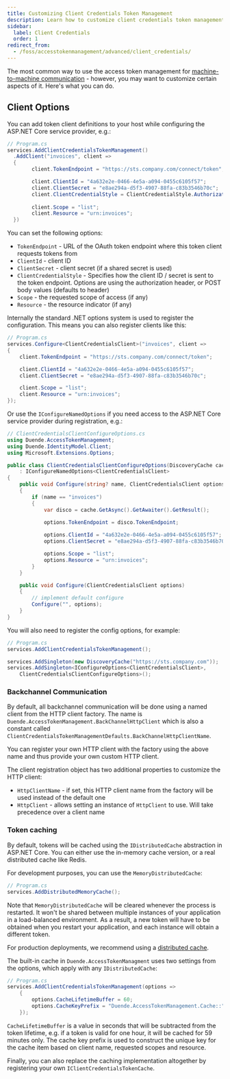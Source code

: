 ```yaml
---
title: Customizing Client Credentials Token Management
description: Learn how to customize client credentials token management including client options, backchannel communication, and token caching configurations.
sidebar:
  label: Client Credentials
  order: 1
redirect_from:
  - /foss/accesstokenmanagement/advanced/client_credentials/
---
```


The most common way to use the access token management for [machine-to-machine communication](/accesstokenmanagement/workers) - however, you may want to customize certain aspects of it. Here's what you can do.

## Client Options

You can add token client definitions to your host while configuring the ASP.NET Core service provider, e.g.:

```csharp
// Program.cs
services.AddClientCredentialsTokenManagement()
  .AddClient("invoices", client =>
  {
        client.TokenEndpoint = "https://sts.company.com/connect/token";

    	client.ClientId = "4a632e2e-0466-4e5a-a094-0455c6105f57";
    	client.ClientSecret = "e8ae294a-d5f3-4907-88fa-c83b3546b70c";
    	client.ClientCredentialStyle = ClientCredentialStyle.AuthorizationHeader;
                        
    	client.Scope = "list";
    	client.Resource = "urn:invoices";
  })
```

You can set the following options:

* `TokenEndpoint` - URL of the OAuth token endpoint where this token client requests tokens from
* `ClientId` - client ID
* `ClientSecret` - client secret (if a shared secret is used)
* `ClientCredentialStyle` - Specifies how the client ID / secret is sent to the token endpoint. Options are using the authorization header, or POST body values (defaults to header)
* `Scope` - the requested scope of access (if any)
* `Resource` - the resource indicator (if any)

Internally the standard .NET options system is used to register the configuration. This means you can also register clients like this:

```csharp
// Program.cs
services.Configure<ClientCredentialsClient>("invoices", client =>
{
    client.TokenEndpoint = "https://sts.company.com/connect/token";

    client.ClientId = "4a632e2e-0466-4e5a-a094-0455c6105f57";
   	client.ClientSecret = "e8ae294a-d5f3-4907-88fa-c83b3546b70c";

    client.Scope = "list";
    client.Resource = "urn:invoices";
});
```

Or use the `IConfigureNamedOptions` if you need access to the ASP.NET Core service provider during registration, e.g.:

```csharp
// ClientCredentialsClientConfigureOptions.cs
using Duende.AccessTokenManagement;
using Duende.IdentityModel.Client;
using Microsoft.Extensions.Options;

public class ClientCredentialsClientConfigureOptions(DiscoveryCache cache)
    : IConfigureNamedOptions<ClientCredentialsClient>
{
    public void Configure(string? name, ClientCredentialsClient options)
    {
        if (name == "invoices")
        {
            var disco = cache.GetAsync().GetAwaiter().GetResult();

            options.TokenEndpoint = disco.TokenEndpoint;
            
            options.ClientId = "4a632e2e-0466-4e5a-a094-0455c6105f57";
            options.ClientSecret = "e8ae294a-d5f3-4907-88fa-c83b3546b70c";

            options.Scope = "list";
            options.Resource = "urn:invoices";
        }
    }

    public void Configure(ClientCredentialsClient options)
    {
        // implement default configure
        Configure("", options);
    }
}
```

You will also need to register the config options, for example:

```csharp
// Program.cs
services.AddClientCredentialsTokenManagement();

services.AddSingleton(new DiscoveryCache("https://sts.company.com"));
services.AddSingleton<IConfigureOptions<ClientCredentialsClient>, 	
	ClientCredentialsClientConfigureOptions>();
```

### Backchannel Communication

By default, all backchannel communication will be done using a named client from the HTTP client factory. The name is `Duende.AccessTokenManagement.BackChannelHttpClient` which is also a constant called `ClientCredentialsTokenManagementDefaults.BackChannelHttpClientName`.

You can register your own HTTP client with the factory using the above name and thus provide your own custom HTTP client.

The client registration object has two additional properties to customize the HTTP client:

* `HttpClientName` - if set, this HTTP client name from the factory will be used instead of the default one
* `HttpClient` - allows setting an instance of `HttpClient` to use. Will take precedence over a client name

### Token caching

By default, tokens will be cached using the `IDistributedCache` abstraction in ASP.NET Core. You can either use the in-memory cache version, or a real distributed cache like Redis.

For development purposes, you can use the `MemoryDistributedCache`:

```cs
// Program.cs
services.AddDistributedMemoryCache();
```

Note that `MemoryDistributedCache` will be cleared whenever the process is restarted. It won't be shared between multiple instances of your application in a load-balanced environment. 
As a result, a new token will have to be obtained when you restart your application, and each instance will obtain a different token.

For production deployments, we recommend using a [distributed cache](https://learn.microsoft.com/en-us/aspnet/core/performance/caching/distributed#establish-distributed-caching-services).

The built-in cache in `Duende.AccessTokenManagment` uses two settings from the options, which apply with any `IDistributedCache`: 

```cs
// Program.cs
services.AddClientCredentialsTokenManagement(options =>
    {
        options.CacheLifetimeBuffer = 60;
        options.CacheKeyPrefix = "Duende.AccessTokenManagement.Cache::";
    });
```

`CacheLifetimeBuffer` is a value in seconds that will be subtracted from the token lifetime, e.g. if a token is valid for one hour, it will be cached for 59 minutes only. The cache key prefix is used to construct the unique key for the cache item based on client name, requested scopes and resource.

Finally, you can also replace the caching implementation altogether by registering your own `IClientCredentialsTokenCache`. 

